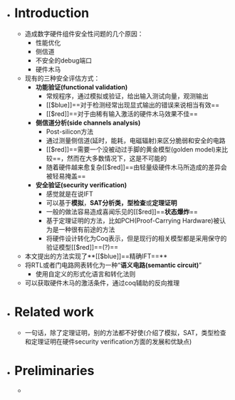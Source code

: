 - # Introduction
	- 造成数字硬件组件安全性问题的几个原因：
		- 性能优化
		- 侧信道
		- 不安全的debug端口
		- 硬件木马
	- 现有的三种安全评估方式：
		- **功能验证(functional validation)**
			- 常规程序，通过模拟或验证，给出输入测试向量，观测输出
			- [[$blue]]==对于检测经常出现显式输出的错误来说相当有效==
			- [[$red]]==对于由稀有输入激活的硬件木马效果不佳==
		- **侧信道分析(side channels analysis)**
			- Post-silicon方法
			- 通过测量侧信道(延时，能耗，电磁辐射)来区分脆弱和安全的电路
			- [[$red]]==需要一个没被动过手脚的黄金模型(golden model)来比较==，然而在大多数情况下，这是不可能的
			- 随着硬件越来愈复杂[[$red]]==由轻量级硬件木马所造成的差异会被轻易掩盖==
		- **安全验证(security verification)**
			- 感觉就是在说IFT
			- 可以基于**模拟**，**SAT分析类，型检查**或**定理证明**
			- 一般的做法容易造成喜闻乐见的[[$red]]==**状态爆炸**==
			- 基于定理证明的方法，比如PCH(Proof-Carrying Hardware)被认为是一种很有前途的方法
			- 将硬件设计转化为Coq表示，但是现行的相关模型都是采用保守的验证模型[[$red]]==(?)==
	- 本文提出的方法实现了**[[$blue]]==精确IFT==**
	- 将RTL或者门电路网表转化为一种“**语义电路(semantic circuit)**”
		- 使用自定义的形式化语言和转化法则
	- 可以获取硬件木马的激活条件，通过coq辅助的反向推理
- # Related work
	- 一句话，除了定理证明，别的方法都不好使(介绍了模拟，SAT，类型检查和定理证明在硬件security verification方面的发展和优缺点)
- # Preliminaries
	-